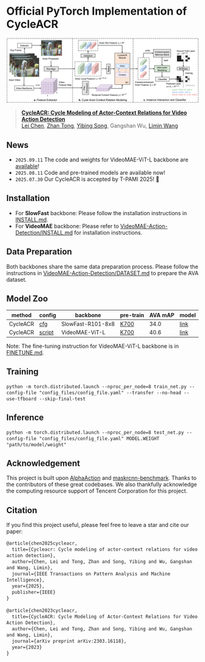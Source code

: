 # Official PyTorch Implementation of CycleACR

![CycleACR Framework](figs/cycleacr.png)

> [**CycleACR: Cycle Modeling of Actor-Context Relations for Video Action Detection**](https://arxiv.org/abs/2303.16118)<br>[Lei Chen](https://github.com/MiaSanLei), [Zhan Tong](https://github.com/yztongzhan), [Yibing Song](https://ybsong00.github.io/), Gangshan Wu, [Limin Wang](http://wanglimin.github.io/)<br>

## News
- ```2025.09.11``` The code and weights for VideoMAE-ViT-L backbone are [available](VideoMAE-Action-Detection/)!
- ```2025.08.11``` Code and pre-trained models are available now!
- ```2025.07.30``` Our CycleACR is accepted by T-PAMI 2025! 🎉

## Installation 

- For **SlowFast** backbone: Please follow the installation instructions in [INSTALL.md](INSTALL.md).
- For **VideoMAE** backbone: Please refer to [VideoMAE-Action-Detection/INSTALL.md](VideoMAE-Action-Detection/INSTALL.md) for installation instructions.

## Data Preparation

Both backbones share the same data preparation process. Please follow the instructions in [VideoMAE-Action-Detection/DATASET.md](VideoMAE-Action-Detection/DATASET.md) to prepare the AVA dataset.

## Model Zoo

| method    | config                                               | backbone          | pre-train                                                    | AVA mAP  | model                                                        |
| --------- | ---------------------------------------------------- | ----------------- | ------------------------------------------------------------ | ---- | ------------------------------------------------------------ |
| CycleACR  | [cfg](config_files/slowfast_r101_8x8f_cycleacr.yaml) | SlowFast-R101-8x8 | [K700](https://drive.google.com/file/d/1JDQLyyL-GFd3qi0S31Mdt5oNmUXnyJza/view) | 34.0 | [link](https://huggingface.co/MiaSanLei/cycleacr_slowfast_r101_8x8) |
| CycleACR  | [script](VideoMAE-Action-Detection/scripts/ava/videomae_vit_large_k700_pretrain+finetune/run.sh) | VideoMAE-ViT-L | [K700](https://huggingface.co/MiaSanLei/videomae-vitl-k700-16x4) | 40.6 | [link](https://huggingface.co/MiaSanLei/cycleacr_videomae_vit_large_k700_pretrain_finetune) |

Note: The fine-tuning instruction for VideoMAE-ViT-L backbone is in [FINETUNE.md](VideoMAE-Action-Detection/FINETUNE.md).

## Training

```
python -m torch.distributed.launch --nproc_per_node=8 train_net.py --config-file "config_files/config_file.yaml" --transfer --no-head --use-tfboard --skip-final-test
```

## Inference

```
python -m torch.distributed.launch --nproc_per_node=8 test_net.py --config-file "config_files/config_file.yaml" MODEL.WEIGHT "path/to/model/weight"
```

## Acknowledgement

This project is built upon [AlphaAction](https://github.com/MVIG-SJTU/AlphAction) and [maskrcnn-benchmark](https://github.com/facebookresearch/maskrcnn-benchmark). Thanks to the contributors of these great codebases. We also thankfully acknowledge the computing resource support of Tencent Corporation for this project. 

## Citation

If you find this project useful, please feel free to leave a star and cite our paper:

```
@article{chen2025cycleacr,
  title={Cycleacr: Cycle modeling of actor-context relations for video action detection},
  author={Chen, Lei and Tong, Zhan and Song, Yibing and Wu, Gangshan and Wang, Limin},
  journal={IEEE Transactions on Pattern Analysis and Machine Intelligence},
  year={2025},
  publisher={IEEE}
}

@article{chen2023cycleacr,
  title={CycleACR: Cycle Modeling of Actor-Context Relations for Video Action Detection},
  author={Chen, Lei and Tong, Zhan and Song, Yibing and Wu, Gangshan and Wang, Limin},
  journal={arXiv preprint arXiv:2303.16118},
  year={2023}
}
```